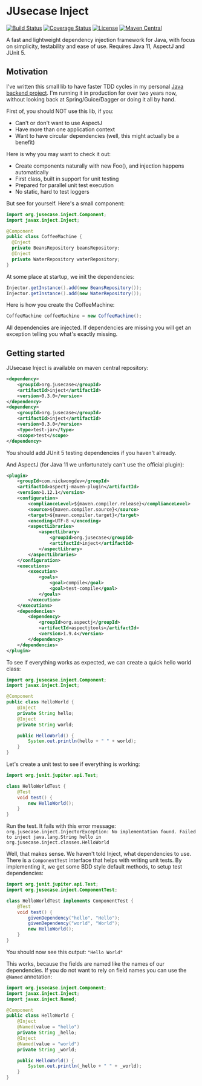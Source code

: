 # JUsecase Inject

[![Build Status](https://travis-ci.org/casid/jusecase-inject.svg?branch=master)](https://travis-ci.org/casid/jusecase)
[![Coverage Status](https://coveralls.io/repos/github/casid/jusecase-inject/badge.svg?branch=master)](https://coveralls.io/github/casid/jusecase-inject?branch=master)
[![License](https://img.shields.io/badge/license-Apache%202.0-blue.svg)](https://raw.githubusercontent.com/casid/jusecase-inject/master/LICENSE)
[![Maven Central](https://img.shields.io/maven-central/v/org.jusecase/inject.svg)](http://mvnrepository.com/artifact/org.jusecase/inject)

A fast and lightweight dependency injection framework for Java, with focus on simplicity, testability and ease of use. Requires Java 11, AspectJ and JUnit 5.

## Motivation
I've written this small lib to have faster TDD cycles in my personal <a href="https://mazebert.com/">Java backend project</a>. I'm running it in production for over two years now, without looking back at Spring/Guice/Dagger or doing it all by hand.

First of, you should NOT use this lib, if you:
- Can't or don't want to use AspectJ
- Have more than one application context
- Want to have circular dependencies (well, this might actually be a benefit)

Here is why you may want to check it out:
- Create components naturally with new Foo(), and injection happens automatically
- First class, built in support for unit testing
- Prepared for parallel unit test execution
- No static, hard to test loggers

But see for yourself. Here's a small component:
```java
import org.jusecase.inject.Component;
import javax.inject.Inject;

@Component
public class CoffeeMachine {
  @Inject
  private BeansRepository beansRepository;
  @Inject
  private WaterRepository waterRepository;
}
```
At some place at startup, we init the dependencies:
```java
Injector.getInstance().add(new BeansRepository());
Injector.getInstance().add(new WaterRepository());
```

Here is how you create the CoffeeMachine:
```java
CoffeeMachine coffeeMachine = new CoffeeMachine();
```
All dependencies are injected. If dependencies are missing you will get an exception telling you what's exactly missing.

## Getting started

JUsecase Inject is available on maven central repository:
```xml
<dependency>
    <groupId>org.jusecase</groupId>
    <artifactId>inject</artifactId>
    <version>0.3.0</version>
</dependency>
<dependency>
    <groupId>org.jusecase</groupId>
    <artifactId>inject</artifactId>
    <version>0.3.0</version>
    <type>test-jar</type>
    <scope>test</scope>
</dependency>
```

You should add JUnit 5 testing dependencies if you haven't already.

And AspectJ (for Java 11 we unfortunately can't use the official plugin):
```xml
<plugin>
    <groupId>com.nickwongdev</groupId>
    <artifactId>aspectj-maven-plugin</artifactId>
    <version>1.12.1</version>
    <configuration>
        <complianceLevel>${maven.compiler.release}</complianceLevel>
        <source>${maven.compiler.source}</source>
        <target>${maven.compiler.target}</target>
        <encoding>UTF-8 </encoding>
        <aspectLibraries>
            <aspectLibrary>
                <groupId>org.jusecase</groupId>
                <artifactId>inject</artifactId>
            </aspectLibrary>
        </aspectLibraries>
    </configuration>
    <executions>
        <execution>
            <goals>
                <goal>compile</goal>
                <goal>test-compile</goal>
            </goals>
        </execution>
    </executions>
    <dependencies>
        <dependency>
            <groupId>org.aspectj</groupId>
            <artifactId>aspectjtools</artifactId>
            <version>1.9.4</version>
        </dependency>
    </dependencies>
</plugin>
```

To see if everything works as expected, we can create a quick hello world class:
```java
import org.jusecase.inject.Component;
import javax.inject.Inject;

@Component
public class HelloWorld {
    @Inject
    private String hello;
    @Inject
    private String world;

    public HelloWorld() {
        System.out.println(hello + " " + world);
    }
}
```

Let's create a unit test to see if everything is working:
```java
import org.junit.jupiter.api.Test;

class HelloWorldTest {
    @Test
    void test() {
        new HelloWorld();
    }
}
```

Run the test. It fails with this error message: 
`org.jusecase.inject.InjectorException: No implementation found. Failed to inject java.lang.String hello in org.jusecase.inject.classes.HelloWorld`

Well, that makes sense. We haven't told Inject, what dependencies to use. There is a `ComponentTest` interface that helps with writing unit tests. By implementing it, we get some BDD style default methods, to setup test dependencies:
```java
import org.junit.jupiter.api.Test;
import org.jusecase.inject.ComponentTest;

class HelloWorldTest implements ComponentTest {
    @Test
    void test() {
        givenDependency("hello", "Hello");
        givenDependency("world", "World");
        new HelloWorld();
    }
}
```

You should now see this output: `"Hello World"`

This works, because the fields are named like the names of our dependencies. If you do not want to rely on field names you can use the `@Named` annotation:
```java
import org.jusecase.inject.Component;
import javax.inject.Inject;
import javax.inject.Named;

@Component
public class HelloWorld {
    @Inject
    @Named(value = "hello")
    private String _hello;
    @Inject
    @Named(value = "world")
    private String _world;

    public HelloWorld() {
        System.out.println(_hello + " " + _world);
    }
}
```
